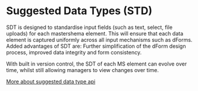 # Suggested Data Types (STD)

SDT is designed to standardise input fields (such as text, select, file uploads) for each mastershema element. This will ensure that each data element is captured uniformly across all input mechanisms such as dForms. Added advantages of SDT are: Further simplification of the dForm design process, improved data integrity and form consistency.

With built in version control, the SDT of each MS element can evolve over time, whilst still allowing managers to view changes over time.

[More about suggested data type api](../../development/backend/project/std/std.md)
